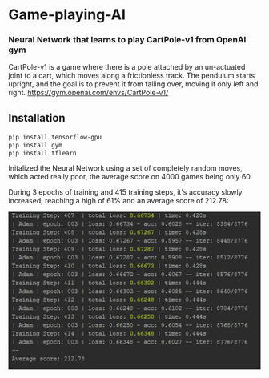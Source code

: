 # Game-playing-AI
### Neural Network that learns to play CartPole-v1 from OpenAI gym

CartPole-v1 is a game where there is a pole attached by an un-actuated joint to a cart,
which moves along a frictionless track. The pendulum starts upright, and the goal is to prevent it from falling over,
moving it only left and right.
https://gym.openai.com/envs/CartPole-v1/

## Installation
```
pip install tensorflow-gpu
pip install gym
pip install tflearn
```
Initalized the Neural Network using a set of completely random moves, which acted really poor, the average score on 4000 games being only 60.

During 3 epochs of training and 415 training steps, it's accuracy slowly increased, reaching a high of 61% and an average score of 212.78:


![](https://github.com/chiriacandrei25/Game-playing-AI/blob/master/Capture2.PNG)

